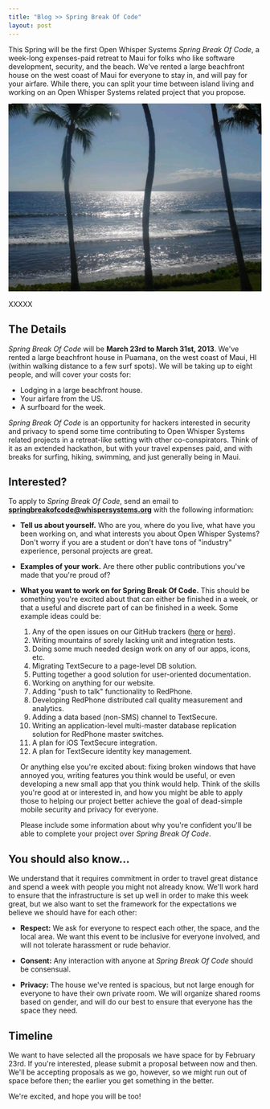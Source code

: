 ```yaml
---
title: "Blog >> Spring Break Of Code"
layout: post
---
```


This Spring will be the first Open Whisper Systems *Spring Break Of Code*, a week-long expenses-paid retreat to
Maui for folks who like software development, security, and the beach.  We've rented a large beachfront house on 
the west coast of Maui for everyone to stay in, and will pay for your airfare.  While there, you can split your 
time between island living and working on an Open Whisper Systems related project that you propose.

<img class="nice" src="/blog/images/maui.png" />

XXXXX

## The Details

*Spring Break Of Code* will be **March 23rd to March 31st, 2013**.  We've rented a large beachfront house in Puamana, on
the west coast of Maui, HI (within walking distance to a few surf spots).  We will be taking up to eight people, and will 
cover your costs for:

-  Lodging in a large beachfront house.
-  Your airfare from the US.
-  A surfboard for the week.

*Spring Break Of Code* is an opportunity for hackers interested in security and privacy to spend some time contributing 
to Open Whisper Systems related projects in a retreat-like setting with other co-conspirators.  Think of it as an extended 
hackathon, but with your travel expenses paid, and with breaks for surfing, hiking, swimming, and just generally being in Maui.

## Interested?

To apply to *Spring Break Of Code*, send an email to **springbreakofcode@whispersystems.org** with the following information:

- **Tell us about yourself.** Who are you, where do you live, what have you been working on, and what interests you about 
  Open Whisper Systems? Don't worry if you are a student or don't have tons of "industry" experience, personal projects 
  are great.
- **Examples of your work.** Are there other public contributions you've made that you're proud of?
- **What you want to work on for Spring Break Of Code.** This should be something you're excited about that can either
  be finished in a week, or that a useful and discrete part of can be finished in a week. Some example ideas could be:

  1. Any of the open issues on our GitHub trackers ([here](https://github.com/WhisperSystems/TextSecure/issues) or
     [here](https://github.com/WhisperSystems/RedPhone/issues/)).
  1. Writing mountains of sorely lacking unit and integration tests.
  1. Doing some much needed design work on any of our apps, icons, etc.
  1. Migrating TextSecure to a page-level DB solution.
  1. Putting together a good solution for user-oriented documentation.
  1. Working on anything for our website.
  1. Adding "push to talk" functionality to RedPhone.
  1. Developing RedPhone distributed call quality measurement and analytics.
  1. Adding a data based (non-SMS) channel to TextSecure.
  1. Writing an application-level multi-master database replication solution for RedPhone master switches.
  1. A plan for iOS TextSecure integration.
  1. A plan for TextSecure identity key management.

  Or anything else you're excited about: fixing broken windows that have annoyed you, writing features you think would
  be useful, or even developing a new small app that you think would help.  Think of the skills you're good at or interested in,
  and how you might be able to apply those to helping our project better achieve the goal of dead-simple mobile security and 
  privacy for everyone.

  Please include some information about why you're confident you'll be able to complete your project over *Spring Break Of Code*.

## You should also know...

We understand that it requires commitment in order to travel great distance and spend a week with people you 
might not already know.  We'll work hard to ensure that the infrastructure is set up well in order to make 
this week great, but we also want to set the framework for the expectations we believe we should have for 
each other:

- **Respect:** We ask for everyone to respect each other, the space, and the local area.  We want this event to 
be inclusive for everyone involved, and will not tolerate harassment or rude behavior.

- **Consent:** Any interaction with anyone at *Spring Break Of Code* should be consensual.

- **Privacy:** The house we've rented is spacious, but not large enough for everyone to have their own private 
room.  We will organize shared rooms based on gender, and will do our best to ensure that everyone has the space 
they need.

## Timeline

We want to have selected all the proposals we have space for by February 23rd.  If you're interested, please submit a 
proposal between now and then. We'll be accepting proposals as we go, however, so we might run out of space before then; 
the earlier you get something in the better.

We're excited, and hope you will be too!